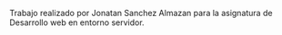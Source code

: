 Trabajo realizado por Jonatan Sanchez Almazan para la asignatura de Desarrollo web en entorno servidor.
